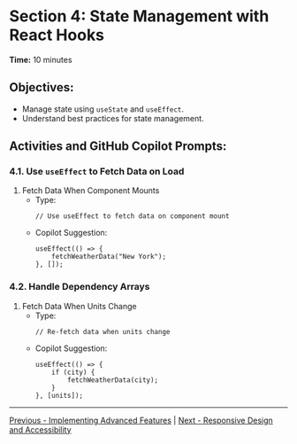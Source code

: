 # Section 4: State Management with React Hooks

**Time:** 10 minutes


## Objectives:

*   Manage state using `useState` and `useEffect`.
*   Understand best practices for state management.


## Activities and GitHub Copilot Prompts:


### 4.1. Use `useEffect` to Fetch Data on Load

1.  Fetch Data When Component Mounts
    *   Type:
        ```tsx
        // Use useEffect to fetch data on component mount
        ```
    *   Copilot Suggestion:
        ```tsx
        useEffect(() => {
            fetchWeatherData("New York");
        }, []);
        ```


### 4.2. Handle Dependency Arrays

1.  Fetch Data When Units Change    
    *   Type:
        ```tsx
        // Re-fetch data when units change
        ```
    *   Copilot Suggestion:
        ```tsx
        useEffect(() => {
            if (city) {
                fetchWeatherData(city);
            }
        }, [units]);
        ```

---------------
[Previous - Implementing Advanced Features](./03-implementing-advanced-features.md) | [Next - Responsive Design and Accessibility](./05-responsive-design-and-accessibility.md)      